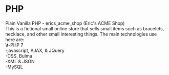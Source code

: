 # PHP

Plain Vanilla PHP - erics_acme_shop  (Eric's ACME Shop)<br>
This is a fictional small online store that sells small items such as bracelets, necklace, and other small interesting things. The main technologies use here are:<br>
	\t-PHP 7<br>
	-javascript, AJAX, & JQuery<br>
	-CSS, Bulma<br>
	-XML & JSON<br>
	-MySQL<br>
